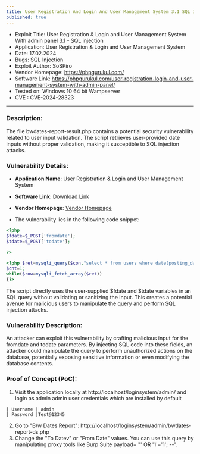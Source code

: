 ```yaml
---
title: User Registration And Login And User Management System 3.1 SQL Injection
published: true
---
```


- Exploit Title: User Registration & Login and User Management System With admin panel 3.1 - SQL injection
- Application: User Registration & Login and User Management System
- Date: 17.02.2024
- Bugs: SQL Injection
- Exploit Author: SoSPiro
- Vendor Homepage: https://phpgurukul.com/
- Software Link: https://phpgurukul.com/user-registration-login-and-user-management-system-with-admin-panel/
- Tested on: Windows 10 64 bit Wampserver
- CVE : CVE-2024-28323
* * *

### Description:
The file bwdates-report-result.php contains a potential security vulnerability related to user input validation. The script retrieves user-provided date inputs without proper validation, making it susceptible to SQL injection attacks.


### Vulnerability Details:
- **Application Name**: User Registration & Login and User Management System
- **Software Link**: [Download Link](https://phpgurukul.com/user-registration-login-and-user-management-system-with-admin-panel/)
- **Vendor Homepage**: [Vendor Homepage](https://phpgurukul.com/)

- The vulnerability lies in the following code snippet:

```php
<?php
$fdate=$_POST['fromdate'];
$tdate=$_POST['todate'];

?>

<?php $ret=mysqli_query($con,"select * from users where date(posting_date) between '$fdate' and '$tdate'");
$cnt=1;
while($row=mysqli_fetch_array($ret))
{?>
```

The script directly uses the user-supplied $fdate and $tdate variables in an SQL query without validating or sanitizing the input. This creates a potential avenue for malicious users to manipulate the query and perform SQL injection attacks.


### Vulnerability Description:

An attacker can exploit this vulnerability by crafting malicious input for the fromdate and todate parameters. By injecting SQL code into these fields, an attacker could manipulate the query to perform unauthorized actions on the database, potentially exposing sensitive information or even modifying the database contents.


### Proof of Concept (PoC):
1. Visit the application locally at http://localhost/loginsystem/admin/ and login as admin
   admin user credentials which are installed by default

```plaintext
| Username | admin
| Password |Test@12345
```

2. Go to "B/w Dates Report": http://localhost/loginsystem/admin/bwdates-report-ds.php
3. Change the "To Datev" or "From Date" values. You can use this query by manipulating proxy tools like Burp Suite payload= "' OR '1'='1'; --".
